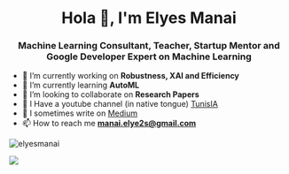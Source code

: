 <h1 align="center">Hola 👋, I'm Elyes Manai</h1>
<h3 align="center">Machine Learning Consultant, Teacher, Startup Mentor and Google Developer Expert on Machine Learning</h3>


- 🔭 I’m currently working on **Robustness, XAI and Efficiency**
- 🌱 I’m currently learning **AutoML**
- 👯 I’m looking to collaborate on **Research Papers**
- 🎥 I Have a youtube channel (in native tongue) [TunisIA](https://www.youtube.com/channel/UC1Qckfmtl8gbeI2jlMiBz9Q)
- 📝 I sometimes write on [Medium](https://manai-elyes.medium.com/)
- 📫 How to reach me **manai.elye2s@gmail.com**


<p align="left"> <img src="https://komarev.com/ghpvc/?username=elyesmanai" alt="elyesmanai" /> </p>
<img src="https://github-readme-stats.vercel.app/api?username=elyesmanai&show_icons=true">
